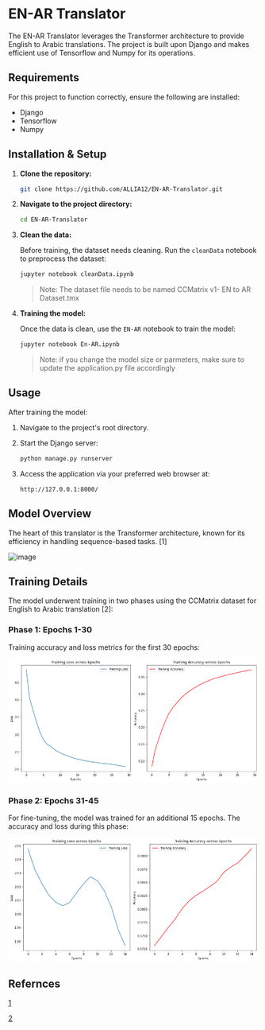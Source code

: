 # EN-AR Translator

The EN-AR Translator leverages the Transformer architecture to provide English to Arabic translations. The project is built upon Django and makes efficient use of Tensorflow and Numpy for its operations.

## Requirements

For this project to function correctly, ensure the following are installed:

- Django
- Tensorflow
- Numpy

## Installation & Setup

1. **Clone the repository:**
    ```bash
    git clone https://github.com/ALLIA12/EN-AR-Translator.git
    ```

2. **Navigate to the project directory:**
    ```bash
    cd EN-AR-Translator
    ```

3. **Clean the data:**

    Before training, the dataset needs cleaning. Run the `cleanData` notebook to preprocess the dataset:

    ```bash
    jupyter notebook cleanData.ipynb
    ```
    > Note: The dataset file needs to be named CCMatrix v1- EN to AR Dataset.tmx

4. **Training the model:**

    Once the data is clean, use the `EN-AR` notebook to train the model:

    ```bash
    jupyter notebook En-AR.ipynb
    ```
    > Note: if you change the model size or parmeters, make sure to update the application.py file accordingly

## Usage

After training the model:

1. Navigate to the project's root directory.

2. Start the Django server:

    ```bash
    python manage.py runserver
    ```

3. Access the application via your preferred web browser at:

    ```
    http://127.0.0.1:8000/
    ```

## Model Overview

The heart of this translator is the Transformer architecture, known for its efficiency in handling sequence-based tasks. [1]

![image](https://github.com/ALLIA12/EN-AR-Translator/assets/64721459/116c54c7-08c5-4c7c-8878-f64376acb613)


## Training Details

The model underwent training in two phases using the CCMatrix dataset for English to Arabic translation [2]:

### Phase 1: Epochs 1-30

Training accuracy and loss metrics for the first 30 epochs:

![First 30 Epochs](First30Epochs.png)

### Phase 2: Epochs 31-45

For fine-tuning, the model was trained for an additional 15 epochs. The accuracy and loss during this phase:

![First 30 Epochs](30To45Epochs.png)


## Refernces

[1](https://proceedings.neurips.cc/paper_files/paper/2017/file/3f5ee243547dee91fbd053c1c4a845aa-Paper.pdf)

[2](https://opus.nlpl.eu/CCMatrix.php)
